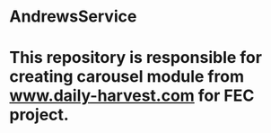 # AndrewsService
# This repository is responsible for creating carousel module from www.daily-harvest.com for FEC project.
